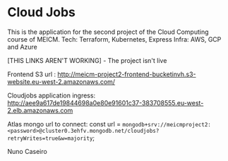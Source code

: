 # Cloud Jobs

This is the application for the second project of the Cloud Computing course of MEICM. 
Tech: Terraform, Kubernetes, Express
Infra: AWS, GCP and Azure

[THIS LINKS AREN'T WORKING] - The project isn't live

Frontend S3 url : http://meicm-project2-frontend-bucketinvh.s3-website.eu-west-2.amazonaws.com/

Cloudjobs application ingress: http://aee9a617de19844698a0e80e91601c37-383708555.eu-west-2.elb.amazonaws.com

Atlas mongo url to connect: const url = `mongodb+srv://meicmproject2:<password>@cluster0.3ehfv.mongodb.net/cloudjobs?retryWrites=true&w=majority`;

Nuno Caseiro
